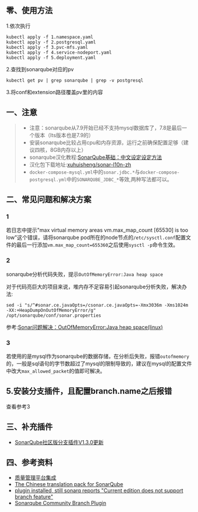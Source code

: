 ## 零、使用方法
1.依次执行
```
kubectl apply -f 1.namespace.yaml
kubectl apply -f 2.postgresql.yaml
kubectl apply -f 3.pvc-mfs.yaml
kubectl apply -f 4.service-nodeport.yaml
kubectl apply -f 5.deployment.yaml
```
2.查找到sonarqube对应的pv
```
kubectl get pv | grep sonarqube | grep -v postgresql
```

3.将conf和extension路径覆盖pv里的内容


## 一、注意
 > - 注意：sonarqube从7.9开始已经不支持mysql数据库了，7.8是最后一个版本（lts版本也是7.9的）
 > - 安装sonarqube比较占用cpu和内存资源，运行之前确保配置足够（建议四核，8GB内存以上）
 > - sonarqube汉化教程:[SonarQube基础：中文设定设定方法](https://blog.csdn.net/liumiaocn/article/details/103043922)
 > - 汉化包下载地址:[xuhuisheng/sonar-l10n-zh](https://github.com/xuhuisheng/sonar-l10n-zh/releases/)
 > - `docker-compose-mysql.yml`中的`sonar.jdbc.*`与`docker-compose-postgresql.yml`中的`SONARQUBE_JDBC_*`等效,两种写法都可以。

## 二、常见问题和解决方案
### 1
若日志中提示"max virtual memory areas vm.max_map_count [65530] is too low"这个错误，请将sonarqube pod所在的node节点的`/etc/sysctl.conf`配置文件的最后一行添加`vm.max_map_count=655360`之后使用`sysctl -p`命令生效。


### 2
sonarqube分析代码失败，提示`OutOfMemoryError:Java heap space`

对于代码亮巨大的项目来说，堆内存不足容易引起sonarqube分析失败，解决办法:

```
sed -i "s/^#sonar.ce.javaOpts=/csonar.ce.javaOpts=-Xmx3036m -Xms1024m -XX:+HeapDumpOnOutOfMemoryError/g" /opt/sonarqube/conf/sonar.properties
```

参考:[Sonar问题解决：OutOfMemoryError:Java heap space(linux)](https://zhuanlan.zhihu.com/p/128500015)

### 3
若使用的是mysql作为sonarqube的数据存储，在分析后失败，报错`outofmemory`的，一般是sql语句的字节数超过了mysql的限制导致的，建议在mysql的配置文件中改大`max_allowed_packet`的值即可解决。

## 5.安装分支插件，且配置branch.name之后报错
查看参考3


## 三、补充插件

- [SonarQube社区版分支插件V1.3.0更新](https://cloud.tencent.com/developer/article/1624836)

## 四、参考资料
- [质量管理平台集成](http://docs.idevops.site/jenkins/pipelineintegrated/chapter04/)
- [The Chinese translation pack for SonarQube](https://github.com/xuhuisheng/sonar-l10n-zh)
- [plugin installed, still sonarq reports "Current edition does not support branch feature"](https://github.com/mc1arke/sonarqube-community-branch-plugin/issues/663)
- [Sonarqube Community Branch Plugin](https://github.com/mc1arke/sonarqube-community-branch-plugin)

